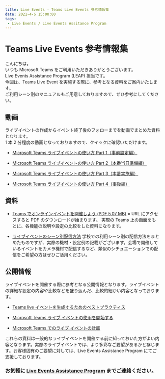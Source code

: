 ```yaml
---
title: Live Events - Teams Live Events 参考情報集
date: 2021-4-6 15:00:00
tags:
 - Live Events / Live Events Assitance Program
---
```


# Teams Live Events 参考情報集

こんにちは。   
いつも Microsoft Teams をご利用いただきありがとうございます。   
Live Events Assistance Program (LEAP) 担当です。<br>
今回は、Teams Live Event を実施する際に、参考となる資料をご案内いたします。   
ご利用シーン別のマニュアルもご用意しておりますので、ぜひ参考にしてください。

## 動画
ライブイベントの作成からイベント終了後のフォローまでを動画でまとめた資料となります。   
1 本 2 分程度の動画となっておりますので、クイックに確認いただけます。

 - [Microsoft Teams ライブイベントの使い方 Part 1（事前設定編）](https://www.youtube.com/watch?v=ohluztrdCrQ)

 - [Microsoft Teams ライブイベントの使い方 Part 2（本番当日準備編）](https://www.youtube.com/watch?v=y3o-SUuwO-k)

 - [Microsoft Teams ライブイベントの使い方 Part 3（本番実施編）](https://www.youtube.com/watch?v=06O26UsA7dY)

 - [Microsoft Teams ライブイベントの使い方 Part 4（事後編）](https://www.youtube.com/watch?v=i6ljXgH6uXk)


## 資料
 - [Teams でオンラインイベントを開催しよう (PDF 5.07 MB)](https://aka.ms/TeamsOnlineEvent_Japanese3) ※ URL にアクセスすると PDF のダウンロードが始まります。
実際の Teams 上の画面をもとに、各機能の説明や設定の比較をした資料になります。

 - [ライブイベントのシーン別配信方法](https://www.microsoft.com/ja-jp/biz/education/gigaschool-make-good-use.aspx)
学校での利用シーン別の配信方法をまとめたものですが、実際の機材・設定例の記載がございます。会場で開催しているイベントをカメラ機材で配信するなど、類似のシチュエーションでの配信をご希望の方はぜひご活用ください。


## 公開情報
ライブイベントを開催する際に参考となる公開情報となります。ライブイベントの詳細な設定の内容や比較などを盛り込んだ、比較的細かい内容となっております。
 - [Teams live イベントを生成するためのベストプラクティス](https://support.microsoft.com/ja-jp/office/e500370e-4dd1-4187-8b48-af10ef02cf42?ui=ja-jp&rs=ja-jp&ad=jp)

 - [Microsoft Teams ライブ イベントの使用を開始する](https://support.microsoft.com/ja-jp/office/d077fec2-a058-483e-9ab5-1494afda578a?ui=ja-jp&rs=ja-jp&ad=jp)

 - [Microsoft Teams でのライブ イベントの計画](https://docs.microsoft.com/ja-jp/microsoftteams/teams-live-events/plan-for-teams-live-events)


これらの資料は一般的なライブイベントを開催する前に知っておいた方がよい内容となります。実際のライブイベントでは、より多彩なご要望があるかと存じます。お客様固有のご要望に対しては、Live Events Assistance Program にてご支援しております。

### お気軽に [Live Events Assistance Program](https://forms.office.com/Pages/ResponsePage.aspx?id=v4j5cvGGr0GRqy180BHbRyDjDy_PXI5OtUv8Q_mW3a5UOUZYOTg2TjZMQzRSWTFUVFU4S0YyT1dORiQlQCN0PWcu) までご連絡ください。